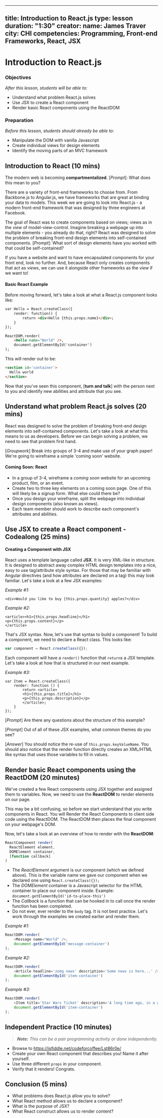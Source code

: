 
---
title: Introduction to React.js
type: lesson
duration: "1:30"
creator:
    name: James Traver
    city: CHI
competencies: Programming, Front-end Frameworks, React, JSX
---

# Introduction to React.js

### Objectives
*After this lesson, students will be able to:*

- Understand what problem React.js solves
- Use JSX to create a React component
- Render basic React components using the ReactDOM

### Preparation
*Before this lesson, students should already be able to:*

- Manipulate the DOM with vanilla Javascript
- Create individual views for design elements
- Identify the moving parts of an MVC framework

## Introduction to React (10 mins)

The modern web is becoming **compartmentalized**. [*Prompt*]: What does this mean to you?

There are a variety of front-end frameworks to choose from. From Backbone.js to Angular.js, we have frameworks that are great at binding your data to models. This week we are going to look into React.js - a modern front-end framework that was designed by three engineers at Facebook.

The goal of React was to create components based on views; views as in the *view* of model-view-control. Imagine breaking a webpage up into multiple elements - you already do that, right? React was designed to solve the problem of breaking front-end design elements into self-contained components. [*Prompt*]: What sort of design elements have you worked with that could be self-contained?

If you have a website and want to have encapsulated components for your front end, look no further. And, because React only creates components that act as *views*, we can use it alongside other frameworks as the *view* if we want to!

#### Basic React Example

Before moving forward, let's take a look at what a React.js component looks like:

```html
var Hello = React.createClass({
    render: function() {
        return <div>Hello {this.props.name}</div>;
    }
});

ReactDOM.render(
	<Hello name="World" />,
    document.getElementById('container')
);
```

This will render out to be:

```html
<section id='container'>
  Hello world
</section>
```

Now that you've seen this component, [**turn and talk**] with the person next to you and identify new abilities and attribute that you see.


## Understand what problem React.js solves (20 mins)

React was designed to solve the problem of breaking front-end design elements into self-contained components. Let's take a look at what this means to us as developers. Before we can begin solving a problem, we need to see that problem first hand.

[*Groupwork*] Break into groups of 3-4 and make use of your graph paper! We're going to wireframe a simple 'coming soon' website.

#### Coming Soon: React

* In a group of 3-4, wireframe a *coming soon* website for an upcoming product, film, or an event.
* Create two to three key elements on a coming soon page. One of this will likely be a signup form. What else could there be?
* Once you design your wireframe, split the webpage into individual design components (also known as views).
* Each team member should work to describe each component's attributes and abilities.


## Use JSX to create a React component - Codealong (25 mins)

#### Creating a Component with JSX

React uses a template language called **JSX**. It is very XML-like in structure. It is designed to abstract away complex HTML design templates into a nice, easy to use tag/attribute style syntax. For those that may be familiar with Angular directives (and how attributes are declared on a tag) this may look familiar. Let's take a look at a few JSX examples:

*Example #1:*

```JSX
<div>Would you like to buy {this.props.quantity} apples?</div>
```

*Example #2:*

```JSX
<article><h1>{this.props.headline}</h1>
<p>{this.props.content}</p>
</article>
```

That's JSX syntax. Now, let's use that syntax to build a component! To build a component, we need to declare a React class. This looks like:

```javascript
var component = React.createClass({});
```

Each component will have a `render()` function that `return`s a JSX template. Let's take a look at how that is structured in our next example.

*Example #3:*

```JSX
var Item = React.createClass({
    render: function () {
        return <article>
        <h1>{this.props.title}</h1>
        <p>{this.props.description}</p>
        </article>;
    }
});
```

[*Prompt*] Are there any questions about the structure of this example?

[*Prompt*] Out of all of these JSX examples, what common themes do you see?

[*Answer*] You should notice the re-use of `this.props.keyValueName`. You should also notice that the render function directly creates an XML/HTML like syntax that uses those variables to fill in values.

## Render basic React components using the ReactDOM (20 minutes)

We've created a few React components using JSX together and assigned them to variables. Now, we need to use the **ReactDOM** to render elements on our page.

This may be a bit confusing, so before we start understand that you write components in React. You will Render the React Components to client side code using the ReactDOM. The ReactDOM then places the final component on your webpage's DOM.

Now, let's take a look at an overview of how to render with the **ReactDOM**:

```Javascript
ReactComponent render(
  ReactElement element,
  DOMElement container,
  [function callback]
)
```

* The *ReactElement* argument is our component (which we defined above). This is the variable name we gave our component when we declared one using `React.createClass({});`
* The *DOMElement* container is a Javascript selector for the HTML container to place our component inside. Example: `document.getElementById('id-to-place-this')`
* The *Callback* is a function that can be hooked in to call once the render function has been completed.
* Do not ever, ever render to the `body` tag. It is not best practice.
Let's work through the examples we created earlier and render them.

*Example #1:*

```javascript
ReactDOM.render(
	<Message name="World" />,
    document.getElementById('message-container')
);
```

*Example #2:*

```javascript
ReactDOM.render(
	<Article headline='zomg news' description='Some news is here...' />,
	document.getElementById('item-container')
);
```

*Example #3:*

```javascript
ReactDOM.render(
	<Item title='Star Wars Ticket' description='A long time ago, in a galaxy far, far away...' />,
	document.getElementById('item-container')
);
```

## Independent Practice (10 minutes)

> ***Note:*** _This can be a pair programming activity or done independently._

* Browse to https://jsfiddle.net/codeforcoffee/Lst86r0e/
* Create your own React component that describes you! Name it after yourself.
* Use three different `props` in your component.
* Verify that it renders! Congrats.

## Conclusion (5 mins)
- What problems does React.js allow you to solve?
- What React method allows us to declare a component?
- What is the purpose of JSX?
- What React construct allows us to render content?
